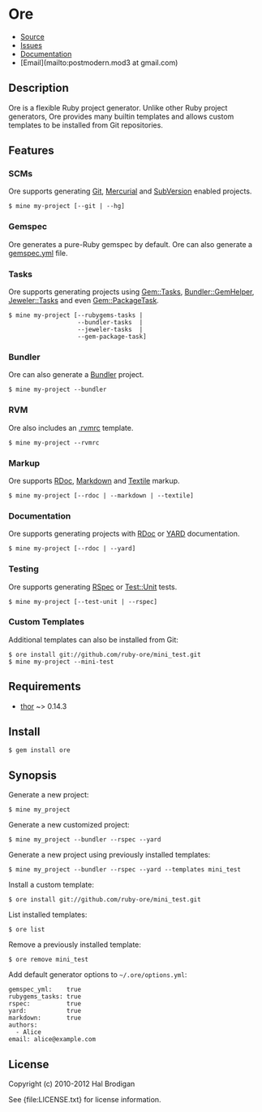 # Ore

* [Source](https://github.com/ruby-ore/ore)
* [Issues](https://github.com/ruby-ore/ore/issues)
* [Documentation](http://rubydoc.info/gems/ore/frames)
* [Email](mailto:postmodern.mod3 at gmail.com)

## Description

Ore is a flexible Ruby project generator. Unlike other Ruby project
generators, Ore provides many builtin templates and allows custom
templates to be installed from Git repositories.

## Features

### SCMs

Ore supports generating [Git][git], [Mercurial][hg] and [SubVersion][svn]
enabled projects.

    $ mine my-project [--git | --hg]

### Gemspec

Ore generates a pure-Ruby gemspec by default. Ore can also generate a
[gemspec.yml] file.

### Tasks

Ore supports generating projects using [Gem::Tasks][rubygems_tasks],
[Bundler::GemHelper][bundler], [Jeweler::Tasks][jeweler] and even
[Gem::PackageTask][gem_package_task].

    $ mine my-project [--rubygems-tasks |
                       --bundler-tasks  |
                       --jeweler-tasks  |
                       --gem-package-task]

### Bundler

Ore can also generate a [Bundler][bundler] project.

    $ mine my-project --bundler

### RVM

Ore also includes an [.rvmrc] template.

    $ mine my-project --rvmrc

### Markup

Ore supports [RDoc][rdoc], [Markdown][markdown] and [Textile][textile] markup.

    $ mine my-project [--rdoc | --markdown | --textile]

### Documentation

Ore supports generating projects with [RDoc][rdoc] or [YARD][yard]
documentation.

    $ mine my-project [--rdoc | --yard]

### Testing

Ore supports generating [RSpec][rspec] or [Test::Unit][test_unit] tests.

    $ mine my-project [--test-unit | --rspec]

### Custom Templates

Additional templates can also be installed from Git:

    $ ore install git://github.com/ruby-ore/mini_test.git
    $ mine my-project --mini-test

## Requirements

* [thor](http://github.com/wycats/thor) ~> 0.14.3

## Install

    $ gem install ore

## Synopsis

Generate a new project:

    $ mine my_project

Generate a new customized project:

    $ mine my_project --bundler --rspec --yard

Generate a new project using previously installed templates:

    $ mine my_project --bundler --rspec --yard --templates mini_test

Install a custom template:

    $ ore install git://github.com/ruby-ore/mini_test.git

List installed templates:

    $ ore list

Remove a previously installed template:

    $ ore remove mini_test

Add default generator options to `~/.ore/options.yml`:

    gemspec_yml:    true
    rubygems_tasks: true
    rspec:          true
    yard:           true
    markdown:       true
    authors:
      - Alice
    email: alice@example.com

## License

Copyright (c) 2010-2012 Hal Brodigan

See {file:LICENSE.txt} for license information.

[git]: http://git-scm.com/
[hg]: http://mercurial.selenic.com/
[svn]: http://subversion.tigris.org/
[gemspec.yml]: https://github.com/ruby-ore/ore/blob/master/gemspec.yml
[rubygems_tasks]: https://github.com/postmodern/rubygems-tasks#readme
[bundler]: http://gembundler.com/
[jeweler]: https://github.com/technicalpickles/jeweler#readme
[gem_package_task]: http://rubygems.rubyforge.org/rubygems-update/Gem/PackageTask.html
[.rvmrc]: https://rvm.io/workflow/rvmrc/#project
[rdoc]: http://rdoc.rubyforge.org/
[markdown]: http://daringfireball.net/projects/markdown/
[textile]: http://textile.sitemonks.com/
[yard]: http://yardoc.org/
[rspec]: http://rspec.info/
[test_unit]: http://test-unit.rubyforge.org/
